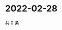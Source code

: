 # 2022-02-28

共 0 条

<!-- BEGIN WEIBO -->
<!-- 最后更新时间 Mon Feb 28 2022 09:56:35 GMT+0800 (China Standard Time) -->

<!-- END WEIBO -->
